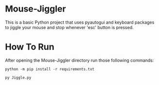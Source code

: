 # Mouse-Jiggler
This is a basic Python project that uses pyautogui and keyboard packages to jiggle your mouse and stop whenever 'esc' button is pressed.
# How To Run
After opening the Mouse-Jiggler directory run those following commands:
```
python -m pip install -r requirements.txt 
```
```
py Jiggle.py
```
